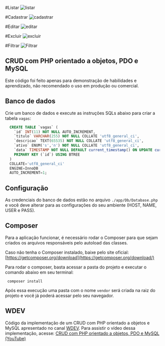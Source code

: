#Listar
![listar](https://user-images.githubusercontent.com/87495655/154093442-0baf2635-1c8c-4f06-b3ac-51062653c1ab.png)

#Cadastrar
![cadastrar](https://user-images.githubusercontent.com/87495655/154093974-ecb0de7c-d784-4327-9da5-c8aa036437c5.png)

#Editar
![editar](https://user-images.githubusercontent.com/87495655/154094069-6eb228e3-fadf-40e8-ac8e-3ff63f73b444.png)

#Excluir
![excluir](https://user-images.githubusercontent.com/87495655/154094161-af514097-93dc-4f3b-a5e6-0cd033eacfa5.png)

#Filtrar
![Filtrar](https://user-images.githubusercontent.com/87495655/154137643-68073f63-4ba3-4217-adaf-42bb8dc715d1.png)






## CRUD com PHP orientado a objetos, PDO e MySQL
Este código foi feito apenas para demonstração de habilidades e aprendizado, não recomendado o uso em produção ou comercial. 

## Banco de dados
Crie um banco de dados e execute as instruções SQLs abaixo para criar a tabela `vagas`:
```sql
  CREATE TABLE `vagas` (
  	`id` INT(11) NOT NULL AUTO_INCREMENT,
  	`titulo` VARCHAR(255) NOT NULL COLLATE 'utf8_general_ci',
  	`descricao` TEXT(65535) NOT NULL COLLATE 'utf8_general_ci',
  	`ativo` ENUM('s','n') NOT NULL COLLATE 'utf8_general_ci',
  	`data` TIMESTAMP NOT NULL DEFAULT current_timestamp() ON UPDATE current_timestamp(),
  	PRIMARY KEY (`id`) USING BTREE
  )
  COLLATE='utf8_general_ci'
  ENGINE=InnoDB
  AUTO_INCREMENT=1;
```

## Configuração
As credenciais do banco de dados estão no arquivo `./app/Db/Database.php` e você deve alterar para as configurações do seu ambiente (HOST, NAME, USER e PASS).

## Composer
Para a aplicação funcionar, é necessário rodar o Composer para que sejam criados os arquivos responsáveis pelo autoload das classes.

Caso não tenha o Composer instalado, baixe pelo site oficial: [https://getcomposer.org/download](https://getcomposer.org/download/)

Para rodar o composer, basta acessar a pasta do projeto e executar o comando abaixo em seu terminal:
```shell
 composer install
```

Após essa execução uma pasta com o nome `vendor` será criada na raiz do projeto e você já poderá acessar pelo seu navegador.

## WDEV
Código da implementação de um CRUD com PHP orientado a objetos e MySQL apresentado no canal [WDEV](http://wstore.io/wdev).
Para assistir o vídeo dessa implementação, acesse: [CRUD com PHP orientado a objetos, PDO e MySQL (YouTube)](https://www.youtube.com/watch?v=uG64BgrlX7o)

